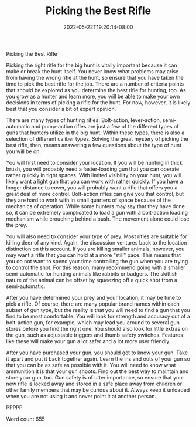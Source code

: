 ﻿---
title: "Picking the Best Rifle"
date: 2022-05-22T19:20:14-08:00
description: "Hunting Tips for Web Success"
featured_image: "/images/Hunting.jpg"
tags: ["Hunting"]
---

Picking the Best Rifle

Picking the right rifle for the big hunt is vitally important because it can make or break the hunt itself. You never know what problems may arise from having the wrong rifle at the hunt, so ensure that you have taken the time to pick the best rifle for the job. There are a number of criteria points that should be explored as you determine the best rifle for hunting, too. As you grow as a hunter and learn more, you will be able to make your own decisions in terms of picking a rifle for the hunt. For now, however, it is likely best that you consider a bit of expert opinion.

There are many types of hunting rifles. Bolt-action, lever-action, semi-automatic and pump-action rifles are just a few of the different types of guns that hunters utilize in the big hunt. Within these types, there is also a selection of different caliber types. Solving the great mystery of picking the best rifle, then, means answering a few questions about the type of hunt you will be on. 

You will first need to consider your location. If you will be hunting in thick brush, you will probably need a faster-loading gun that you can operate rather quickly in tight spaces. With limited visibility on your hunt, you will likely want a light gun that you can work with rather quickly. If you have a longer distance to cover, you will probably want a rifle that offers you a great deal of more control. Bolt-action rifles can give you that control, but they are hard to work with in small quarters of space because of the mechanics of operation. While some hunters may say that they have done so, it can be extremely complicated to load a gun with a bolt-action loading mechanism while crouching behind a bush. The movement alone could lose the prey.

You will also need to consider your type of prey. Most rifles are suitable for killing deer of any kind. Again, the discussion ventures back to the location distinction on this account. If you are killing smaller animals, however, you may want a rifle that you can hold at a more “still” pace. This means that you do not want to spend your time controlling the gun when you are trying to control the shot. For this reason, many recommend going with a smaller semi-automatic for hunting animals like rabbits or badgers. The skittish nature of the animal can be offset by squeezing off a quick shot from a semi-automatic.

After you have determined your prey and your location, it may be time to pick a rifle. Of course, there are many popular brand names within each subset of gun type, but the reality is that you will need to find a gun that you find to be most comfortable. You will look for strength and accuracy out of a bolt-action gun, for example, which may lead you around to several gun stores before you find the right one. You should also look for little extras on the gun, such as adjustable triggers and thumb safety switches. Features like these will make your gun a lot safer and a lot more user friendly.

After you have purchased your gun, you should get to know your gun. Take it apart and put it back together again. Learn the ins and outs of your gun so that you can be as safe as possible with it. You will need to know what ammunition it is that your gun shoots. Find out the best way to maintain and store your gun, too. Gun safety is of utter importance, so ensure that your new rifle is locked away and stored in a safe place away from children or other family members that may be curious about it. Always keep it unloaded when you are not using it and never point it at another person.

PPPPP

Word count 655

